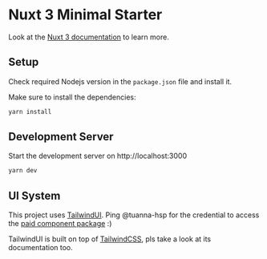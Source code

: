 # Nuxt 3 Minimal Starter

Look at the [Nuxt 3 documentation](https://nuxt.com/docs/getting-started/introduction) to learn more.

## Setup

Check required Nodejs version in the `package.json` file and install it.

Make sure to install the dependencies:

```bash
yarn install
```

## Development Server

Start the development server on http://localhost:3000

```bash
yarn dev
```

## UI System

This project uses [TailwindUI](https://tailwindui.com/). Ping @tuanna-hsp for the credential to access the [paid component package](https://tailwindui.com/components#product-application-ui) :)

TailwindUI is built on top of [TailwindCSS](https://tailwindcss.com/), pls take a look at its documentation too.
